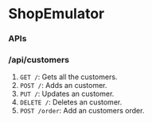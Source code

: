 # ShopEmulator

### APIs ###

### /api/customers ###

1. `GET /`: Gets all the customers.
2. `POST /`: Adds an customer.
3. `PUT /`: Updates an customer.
4. `DELETE /`: Deletes an customer.
5. `POST /order`: Add an customers order.


  
